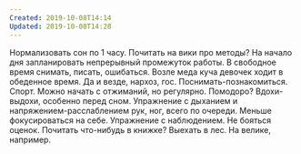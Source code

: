 ```yaml
---
Created: 2019-10-08T14:14
Updated: 2019-10-08T14:28
---
```

Нормализовать сон по 1 часу. Почитать на вики про методы?
На начало дня запланировать непрерывный промежуток работы. В свободное время снимать, писать, ошибаться. Возле меда куча девочек ходит в обеденное время. Да и везде, нархоз, гос. Поснимать-познакомиться.
Спорт. Можно начать с отжиманий, но регулярно. Помодоро?
Вдохи-выдохи, особенно перед сном.
Упражнение с дыханием и напряжением-расслаблением рук, ног, всего по очереди.
Меньше фокусироваться на себе. Упражнение с наблюдением.
Не бояться оценок.
Почитать что-нибудь в книжке?
Выехать в лес. На велике, например.
